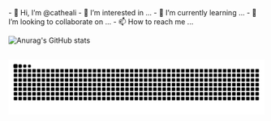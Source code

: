 <div>
  - 👋 Hi, I’m @catheali
- 👀 I’m interested in ...
- 🌱 I’m currently learning ...
- 💞️ I’m looking to collaborate on ...
- 📫 How to reach me ...  
 </div>

![Anurag's GitHub stats](https://github-readme-stats.vercel.app/api?username=catheali&show_icons=true&theme=buefy&count_private=true)


##
![Snake animation](https://github.com/catheali/catheali/blob/output/github-contribution-grid-snake.svg)
